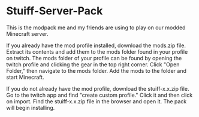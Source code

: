# Stuiff-Server-Pack
This is the modpack me and my friends are using to play on our modded Minecraft server.




If you already have the mod profile installed, download the mods.zip file.  Extract its contents and add them to the mods folder found in your profile on twitch.  The mods folder of your profile can be found by opening the twitch profile and clicking the gear in the top right corner.  Click "Open Folder," then navigate to the mods folder.  Add the mods to the folder and start Minecraft.




If you do not already have the mod profile, download the stuiff-x.x.zip file.  Go to the twitch app and find "create custom profile." Click it and then click on import.  Find the stuiff-x.x.zip file in the browser and open it.  The pack will begin installing.  
